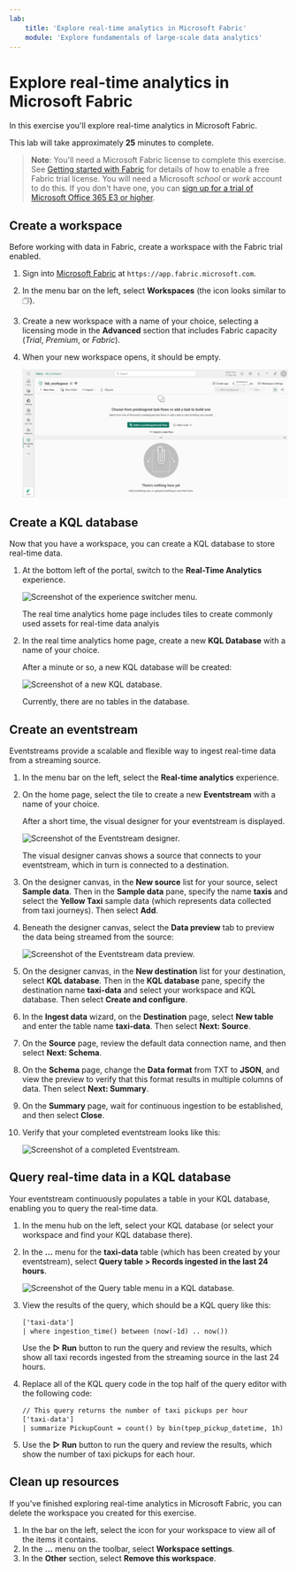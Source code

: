 ```yaml
---
lab:
    title: 'Explore real-time analytics in Microsoft Fabric'
    module: 'Explore fundamentals of large-scale data analytics'
---
```


# Explore real-time analytics in Microsoft Fabric

In this exercise you'll explore real-time analytics in Microsoft Fabric.

This lab will take approximately **25** minutes to complete.

> **Note**: You'll need a Microsoft Fabric license to complete this exercise. See [Getting started with Fabric](https://learn.microsoft.com/fabric/get-started/fabric-trial) for details of how to enable a free Fabric trial license. You will need a Microsoft *school* or *work* account to do this. If you don't have one, you can [sign up for a trial of Microsoft Office 365 E3 or higher](https://www.microsoft.com/microsoft-365/business/compare-more-office-365-for-business-plans).

## Create a workspace

Before working with data in Fabric, create a workspace with the Fabric trial enabled.

1. Sign into [Microsoft Fabric](https://app.fabric.microsoft.com) at `https://app.fabric.microsoft.com`.
2. In the menu bar on the left, select **Workspaces** (the icon looks similar to &#128455;).
3. Create a new workspace with a name of your choice, selecting a licensing mode in the **Advanced** section that includes Fabric capacity (*Trial*, *Premium*, or *Fabric*).
4. When your new workspace opens, it should be empty.

    ![Screenshot of an empty workspace in Power BI.](./Images/new-workspace.png)

## Create a KQL database

Now that you have a workspace, you can create a KQL database to store real-time data.

1. At the bottom left of the portal, switch to the **Real-Time Analytics** experience.

    ![Screenshot of the experience switcher menu.](./images/fabric-real-time.png)

    The real time analytics home page includes tiles to create commonly used assets for real-time data analyis

2. In the real time analytics home page, create a new **KQL Database** with a name of your choice.

    After a minute or so, a new KQL database will be created:

    ![Screenshot of a new KQL database.](./Images/kql-database.png)

    Currently, there are no tables in the database.

## Create an eventstream

Eventstreams provide a scalable and flexible way to ingest real-time data from a streaming source.

1. In the menu bar on the left, select the **Real-time analytics** experience.
1. On the home page, select the tile to create a new **Eventstream** with a name of your choice.

    After a short time, the visual designer for your eventstream is displayed.

    ![Screenshot of the Eventstream designer.](./Images/eventstream-designer.png)

    The visual designer canvas shows a source that connects to your eventstream, which in turn is connected to a destination.

1. On the designer canvas, in the **New source** list for your source, select **Sample data**. Then in the **Sample data** pane, specify the name **taxis** and select the **Yellow Taxi** sample data (which represents data collected from taxi journeys). Then select **Add**.
1. Beneath the designer canvas, select the **Data preview** tab to preview the data being streamed from the source:

    ![Screenshot of the Eventstream data preview.](./Images/eventstream-preview.png)

1. On the designer canvas, in the **New destination** list for your destination, select **KQL database**. Then in the **KQL database** pane, specify the destination name **taxi-data** and select your workspace and KQL database. Then select **Create and configure**.
1. In the **Ingest data** wizard, on the **Destination** page, select **New table** and enter the table name **taxi-data**. Then select **Next: Source**.
1. On the **Source** page, review the default data connection name, and then select **Next: Schema**.
1. On the **Schema** page, change the **Data format** from TXT to **JSON**, and view the preview to verify that this format results in multiple columns of data. Then select **Next: Summary**.
1. On the **Summary** page, wait for continuous ingestion to be established, and then select **Close**.
1. Verify that your completed eventstream looks like this:

    ![Screenshot of a completed Eventstream.](./Images/complete-eventstream.png)

## Query real-time data in a KQL database

Your eventstream continuously populates a table in your KQL database, enabling you to query the real-time data.

1. In the menu hub on the left, select your KQL database (or select your workspace and find your KQL database there).
1. In the **...** menu for the **taxi-data** table (which has been created by your eventstream), select **Query table > Records ingested in the last 24 hours**.

    ![Screenshot of the Query table menu in a KQL database.](./Images/kql-query.png)

1. View the results of the query, which should be a KQL query like this:

    ```kql
    ['taxi-data']
    | where ingestion_time() between (now(-1d) .. now())
    ```

    Use the **&#9655; Run** button to run the query and review the results, which show all taxi records ingested from the streaming source in the last 24 hours.

1. Replace all of the KQL query code in the top half of the query editor with the following code:

    ```kql
    // This query returns the number of taxi pickups per hour
    ['taxi-data']
    | summarize PickupCount = count() by bin(tpep_pickup_datetime, 1h)
    ```

1. Use the **&#9655; Run** button to run the query and review the results, which show the number of taxi pickups for each hour.

## Clean up resources

If you've finished exploring real-time analytics in Microsoft Fabric, you can delete the workspace you created for this exercise.

1. In the bar on the left, select the icon for your workspace to view all of the items it contains.
2. In the **...** menu on the toolbar, select **Workspace settings**.
3. In the **Other** section, select **Remove this workspace**.
